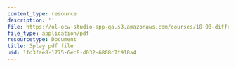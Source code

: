 ```yaml
---
content_type: resource
description: ''
file: https://ol-ocw-studio-app-qa.s3.amazonaws.com/courses/18-03-differential-equations-spring-2010/1fd3fae817756ec8d0326808c7f918a4_vP-oRQqmeg4.pdf
file_type: application/pdf
resourcetype: Document
title: 3play pdf file
uid: 1fd3fae8-1775-6ec8-d032-6808c7f918a4
---
```

